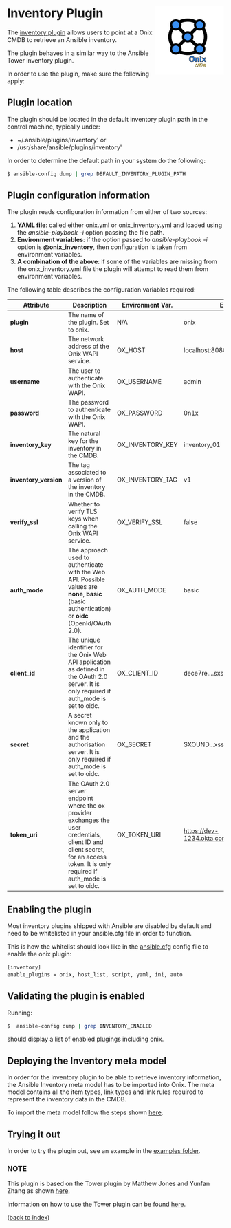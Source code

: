 # Inventory Plugin <img src="../../../docs/pics/ox.png" width="160" height="160" align="right">

The [inventory plugin](./onix.py) allows users to point at a Onix CMDB to retrieve an Ansible inventory. 

The plugin behaves in a similar way to the Ansible Tower inventory plugin.

In order to use the plugin, make sure the following apply:

## Plugin location

The plugin should be located in the default inventory plugin path in the control machine, typically under:
 - ~/.ansible/plugins/inventory' or
 - /usr/share/ansible/plugins/inventory'
 
 In order to determine the default path in your system do the following:
 
```bash
$ ansible-config dump | grep DEFAULT_INVENTORY_PLUGIN_PATH
```

## Plugin configuration information

The plugin reads configuration information from either of two sources:

1. **YAML file**: called either onix.yml or onix_inventory.yml and loaded using the *ansible-playbook -i* option passing the file path.
2. **Environment variables**: if the option passed to *ansible-playbook -i* option is **@onix_inventory**, then configuration is taken from environment variables.
3. **A combination of the above**: if some of the variables are missing from the onix_inventory.yml file the plugin will attempt
to read them from environment variables.

The following table describes the configuration variables required:

|Attribute | Description | Environment Var. | Example value|
|---|---|---|---|
|**plugin**| The name of the plugin. Set to onix.| N/A| onix |
|**host**| The network address of the Onix WAPI service. | OX_HOST | localhost:8080 |
|**username**| The user to authenticate with the Onix WAPI. | OX_USERNAME| admin |
|**password**| The password to authenticate with the Onix WAPI. | OX_PASSWORD | 0n1x |
|**inventory_key**| The natural key for the inventory in the CMDB. | OX_INVENTORY_KEY | inventory_01 |
|**inventory_version**| The tag associated to a version of the inventory in the CMDB. | OX_INVENTORY_TAG | v1 |
|**verify_ssl**| Whether to verify TLS keys when calling the Onix WAPI service. | OX_VERIFY_SSL | false |
|**auth_mode**| The approach used to authenticate with the Web API. Possible values are __none__, __basic__ (basic authentication) or __oidc__ (OpenId/OAuth 2.0). | OX_AUTH_MODE | basic |
|**client_id**| The unique identifier for the Onix Web API application as defined in the OAuth 2.0 server. It is only required if auth_mode is set to oidc. | OX_CLIENT_ID | dece7re....sxsxndj |
|**secret** | A secret known only to the application and the authorisation server. It is only required if auth_mode is set to oidc. | OX_SECRET | SXOUND...xssiuxnSIQ |
|**token_uri**| The OAuth 2.0 server endpoint where the ox provider exchanges the user credentials, client ID and client secret, for an access token. It is only required if auth_mode is set to oidc. | OX_TOKEN_URI | https://dev-1234.okta.com/oauth2/default/v1/token |

## Enabling the plugin

Most inventory plugins shipped with Ansible are disabled by default and need to be whitelisted in your ansible.cfg file 
in order to function. 

This is how the whitelist should look like in the [ansible.cfg](https://docs.ansible.com/ansible/latest/cli/ansible-config.html) 
config file to enable the onix plugin:
 
```bash
[inventory]
enable_plugins = onix, host_list, script, yaml, ini, auto
```

## Validating the plugin is enabled

Running: 
```bash
$  ansible-config dump | grep INVENTORY_ENABLED
```
should display a list of enabled plugings including onix.

## Deploying the Inventory meta model

In order for the inventory plugin to be able to retrieve inventory information, the Ansible Inventory meta model has to be imported into Onix.
The meta model contains all the item types, link types and link rules required to represent the inventory data in the CMDB.

To import the meta model follow the steps shown [here](../../../models/readme.md).

## Trying it out

In order to try the plugin out, see an example in the [examples folder](./examples/readme.md).

### NOTE
This plugin is based on the Tower plugin by Matthew Jones and Yunfan Zhang as shown [here](https://github.com/ansible/ansible/blob/stable-2.7/lib/ansible/plugins/inventory/tower.py).

Information on how to use the Tower plugin can be found [here](https://docs.ansible.com/ansible/latest/plugins/inventory/tower.html).

([back to index](../../readme.md))